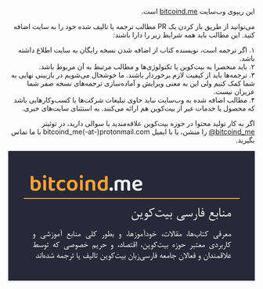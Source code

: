 <div style="direction:rtl;text-align:right;">
<p>
این ریپوی وب‌سایت <a href="https://bitcoind.me">bitcoind.me</a> است.
</p>
<p>
می‌توانید از طریق باز کردن یک ‌‌PR مطالب ترجمه یا تالیف شده خود را به سایت اضافه کنید. این مطالب باید همه شرایط زیر را دارا باشند:
</p>
<p>
۱. اگر ترجمه است، نویسنده کتاب از اضافه شدن نسخه رایگان به سایت اطلاع داشته باشد.<br/>
۲. باید منحصرا به بیت‌کوین یا تکنولوژی‌ها و مطالب مرتبط به آن مربوط باشد.<br/>
۳. ترجمه‌ها باید از کیفیت لازم برخوردار باشند. ما خوشحال می‌شویم در بازبینی نهایی به شما کمک کنیم ولی این به معنی ویرایش و آماده‌سازی ترجمه‌های نسخه صفر شما عزیزان نیست.<br/>
۴. مطالب اضافه شده به وب‌سایت نباید حاوی تبلیغات شرکت‌ها یا کسب‌وکارهایی باشد که محصول یا خدمات غیر از بیت‌کوین هم ارائه می‌کنند. به استثنای سایت‌های خبری.
</p>
<p>
اگر به کار تولید محتوا در حوزه بیت‌کوین علاقه‌مندید یا سوالی دارید، در توئیتر 
<a href="https://twitter.com/bitcoind_me" target="_blank">bitcoind_me@</a>
را منشن، یا با ایمیل bitcoind_me(-at-)protonmail.com با ما تماس بگیرید.
</p>
</div>


![](/assets/images/share.png)